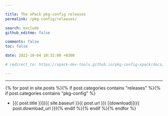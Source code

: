 ```yaml
---

title: The xPack pkg-config releases
permalink: /pkg-config/releases/

search: exclude
github_editme: false

comments: false
toc: false

date: 2022-10-04 10:32:00 +0300

# redirect_to: https://xpack-dev-tools.github.io/pkg-config-xpack/docs/releases/

---
```


___
{% for post in site.posts %}{% if post.categories contains "releases" %}{% if post.categories contains "pkg-config" %}
* [{{ post.title }}]({{ site.baseurl }}{{ post.url }}) [(download)]({{ post.download_url }}){% endif %}{% endif %}{% endfor %}
